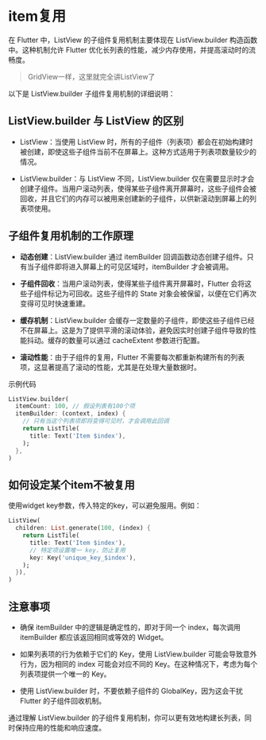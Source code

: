 # item复用

在 Flutter 中，ListView 的子组件复用机制主要体现在 ListView.builder 构造函数中。这种机制允许 Flutter 优化长列表的性能，减少内存使用，并提高滚动时的流畅度。
>GridView一样，这里就完全讲ListView了

以下是 ListView.builder 子组件复用机制的详细说明：

## ListView.builder 与 ListView 的区别

* ListView：当使用 ListView 时，所有的子组件（列表项）都会在初始构建时被创建，即使这些子组件当前不在屏幕上。这种方式适用于列表项数量较少的情况。

* ListView.builder：与 ListView 不同，ListView.builder 仅在需要显示时才会创建子组件。当用户滚动列表，使得某些子组件离开屏幕时，这些子组件会被回收，并且它们的内存可以被用来创建新的子组件，以供新滚动到屏幕上的列表项使用。

## 子组件复用机制的工作原理

* **动态创建**：ListView.builder 通过 itemBuilder 回调函数动态创建子组件。只有当子组件即将进入屏幕上的可见区域时，itemBuilder 才会被调用。

* **子组件回收**：当用户滚动列表，使得某些子组件离开屏幕时，Flutter 会将这些子组件标记为可回收。这些子组件的 State 对象会被保留，以便在它们再次变得可见时快速重建。

* **缓存机制**：ListView.builder 会缓存一定数量的子组件，即使这些子组件已经不在屏幕上。这是为了提供平滑的滚动体验，避免因实时创建子组件导致的性能抖动。缓存的数量可以通过 cacheExtent 参数进行配置。

* **滚动性能**：由于子组件的复用，Flutter 不需要每次都重新构建所有的列表项，这显著提高了滚动的性能，尤其是在处理大量数据时。

示例代码

```dart
ListView.builder(
  itemCount: 100, // 假设列表有100个项
  itemBuilder: (context, index) {
    // 只有当这个列表项即将变得可见时，才会调用此回调
    return ListTile(
      title: Text('Item $index'),
    );
  },
)
```

## 如何设定某个item不被复用

使用widget key参数，传入特定的key，可以避免服用。例如：

```dart
ListView(
  children: List.generate(100, (index) {
    return ListTile(
      title: Text('Item $index'),
      // 特定项设置唯一 key，防止复用
      key: Key('unique_key_$index'),
    );
  }),
)
```

## 注意事项

* 确保 itemBuilder 中的逻辑是确定性的，即对于同一个 index，每次调用 itemBuilder 都应该返回相同或等效的 Widget。

* 如果列表项的行为依赖于它们的 Key，使用 ListView.builder 可能会导致意外行为，因为相同的 index 可能会对应不同的 Key。在这种情况下，考虑为每个列表项提供一个唯一的 Key。

* 使用 ListView.builder 时，不要依赖子组件的 GlobalKey，因为这会干扰 Flutter 的子组件回收机制。

通过理解 ListView.builder 的子组件复用机制，你可以更有效地构建长列表，同时保持应用的性能和响应速度。

